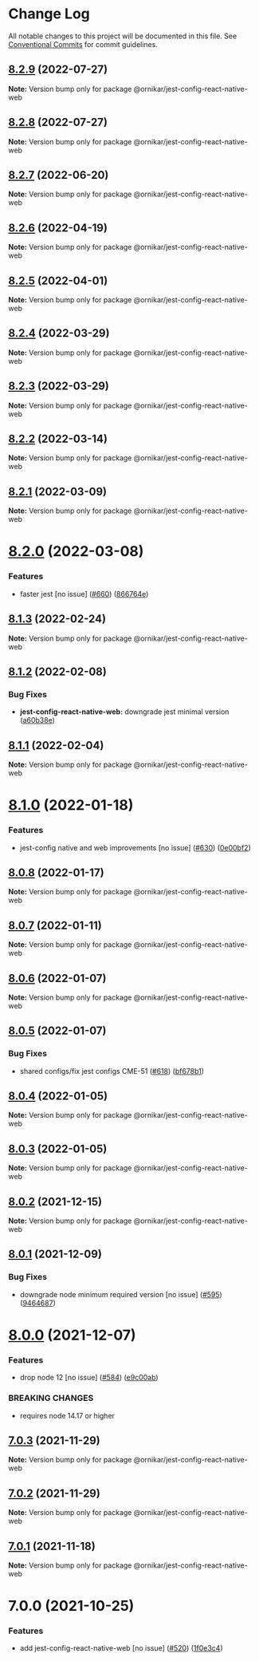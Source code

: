 # Change Log

All notable changes to this project will be documented in this file.
See [Conventional Commits](https://conventionalcommits.org) for commit guidelines.

## [8.2.9](https://github.com/ornikar/shared-configs/compare/@ornikar/jest-config-react-native-web@8.2.8...@ornikar/jest-config-react-native-web@8.2.9) (2022-07-27)

**Note:** Version bump only for package @ornikar/jest-config-react-native-web





## [8.2.8](https://github.com/ornikar/shared-configs/compare/@ornikar/jest-config-react-native-web@8.2.7...@ornikar/jest-config-react-native-web@8.2.8) (2022-07-27)

**Note:** Version bump only for package @ornikar/jest-config-react-native-web





## [8.2.7](https://github.com/ornikar/shared-configs/compare/@ornikar/jest-config-react-native-web@8.2.6...@ornikar/jest-config-react-native-web@8.2.7) (2022-06-20)

**Note:** Version bump only for package @ornikar/jest-config-react-native-web





## [8.2.6](https://github.com/ornikar/shared-configs/compare/@ornikar/jest-config-react-native-web@8.2.5...@ornikar/jest-config-react-native-web@8.2.6) (2022-04-19)

**Note:** Version bump only for package @ornikar/jest-config-react-native-web





## [8.2.5](https://github.com/ornikar/shared-configs/compare/@ornikar/jest-config-react-native-web@8.2.4...@ornikar/jest-config-react-native-web@8.2.5) (2022-04-01)

**Note:** Version bump only for package @ornikar/jest-config-react-native-web





## [8.2.4](https://github.com/ornikar/shared-configs/compare/@ornikar/jest-config-react-native-web@8.2.3...@ornikar/jest-config-react-native-web@8.2.4) (2022-03-29)

**Note:** Version bump only for package @ornikar/jest-config-react-native-web





## [8.2.3](https://github.com/ornikar/shared-configs/compare/@ornikar/jest-config-react-native-web@8.2.2...@ornikar/jest-config-react-native-web@8.2.3) (2022-03-29)

**Note:** Version bump only for package @ornikar/jest-config-react-native-web





## [8.2.2](https://github.com/ornikar/shared-configs/compare/@ornikar/jest-config-react-native-web@8.2.1...@ornikar/jest-config-react-native-web@8.2.2) (2022-03-14)

**Note:** Version bump only for package @ornikar/jest-config-react-native-web





## [8.2.1](https://github.com/ornikar/shared-configs/compare/@ornikar/jest-config-react-native-web@8.2.0...@ornikar/jest-config-react-native-web@8.2.1) (2022-03-09)

**Note:** Version bump only for package @ornikar/jest-config-react-native-web





# [8.2.0](https://github.com/ornikar/shared-configs/compare/@ornikar/jest-config-react-native-web@8.1.3...@ornikar/jest-config-react-native-web@8.2.0) (2022-03-08)


### Features

* faster jest [no issue] ([#660](https://github.com/ornikar/shared-configs/issues/660)) ([866764e](https://github.com/ornikar/shared-configs/commit/866764e4e12d27fa5b6a12f9452b99808035c2d6))





## [8.1.3](https://github.com/ornikar/shared-configs/compare/@ornikar/jest-config-react-native-web@8.1.2...@ornikar/jest-config-react-native-web@8.1.3) (2022-02-24)

**Note:** Version bump only for package @ornikar/jest-config-react-native-web





## [8.1.2](https://github.com/ornikar/shared-configs/compare/@ornikar/jest-config-react-native-web@8.1.1...@ornikar/jest-config-react-native-web@8.1.2) (2022-02-08)


### Bug Fixes

* **jest-config-react-native-web:** downgrade jest minimal version ([a60b38e](https://github.com/ornikar/shared-configs/commit/a60b38ea88513d7fb7dd9feeb9b09956e1394417))





## [8.1.1](https://github.com/ornikar/shared-configs/compare/@ornikar/jest-config-react-native-web@8.1.0...@ornikar/jest-config-react-native-web@8.1.1) (2022-02-04)

**Note:** Version bump only for package @ornikar/jest-config-react-native-web





# [8.1.0](https://github.com/ornikar/shared-configs/compare/@ornikar/jest-config-react-native-web@8.0.8...@ornikar/jest-config-react-native-web@8.1.0) (2022-01-18)


### Features

* jest-config native and web improvements [no issue] ([#630](https://github.com/ornikar/shared-configs/issues/630)) ([0e00bf2](https://github.com/ornikar/shared-configs/commit/0e00bf2ac1fa6d40e9d4063a3c94c18385060dcd))





## [8.0.8](https://github.com/ornikar/shared-configs/compare/@ornikar/jest-config-react-native-web@8.0.7...@ornikar/jest-config-react-native-web@8.0.8) (2022-01-17)

**Note:** Version bump only for package @ornikar/jest-config-react-native-web





## [8.0.7](https://github.com/ornikar/shared-configs/compare/@ornikar/jest-config-react-native-web@8.0.6...@ornikar/jest-config-react-native-web@8.0.7) (2022-01-11)

**Note:** Version bump only for package @ornikar/jest-config-react-native-web





## [8.0.6](https://github.com/ornikar/shared-configs/compare/@ornikar/jest-config-react-native-web@8.0.5...@ornikar/jest-config-react-native-web@8.0.6) (2022-01-07)

**Note:** Version bump only for package @ornikar/jest-config-react-native-web





## [8.0.5](https://github.com/ornikar/shared-configs/compare/@ornikar/jest-config-react-native-web@8.0.4...@ornikar/jest-config-react-native-web@8.0.5) (2022-01-07)


### Bug Fixes

* shared configs/fix jest configs CME-51 ([#618](https://github.com/ornikar/shared-configs/issues/618)) ([bf678b1](https://github.com/ornikar/shared-configs/commit/bf678b1e4740bdec45614caef6f46df0a1510274))





## [8.0.4](https://github.com/ornikar/shared-configs/compare/@ornikar/jest-config-react-native-web@8.0.3...@ornikar/jest-config-react-native-web@8.0.4) (2022-01-05)

**Note:** Version bump only for package @ornikar/jest-config-react-native-web





## [8.0.3](https://github.com/ornikar/shared-configs/compare/@ornikar/jest-config-react-native-web@8.0.2...@ornikar/jest-config-react-native-web@8.0.3) (2022-01-05)

**Note:** Version bump only for package @ornikar/jest-config-react-native-web





## [8.0.2](https://github.com/ornikar/shared-configs/compare/@ornikar/jest-config-react-native-web@8.0.1...@ornikar/jest-config-react-native-web@8.0.2) (2021-12-15)

**Note:** Version bump only for package @ornikar/jest-config-react-native-web





## [8.0.1](https://github.com/ornikar/shared-configs/compare/@ornikar/jest-config-react-native-web@8.0.0...@ornikar/jest-config-react-native-web@8.0.1) (2021-12-09)


### Bug Fixes

* downgrade node minimum required version [no issue] ([#595](https://github.com/ornikar/shared-configs/issues/595)) ([9464687](https://github.com/ornikar/shared-configs/commit/9464687f55aed4a2e683f5d3b992300d000a2b30))





# [8.0.0](https://github.com/ornikar/shared-configs/compare/@ornikar/jest-config-react-native-web@7.0.3...@ornikar/jest-config-react-native-web@8.0.0) (2021-12-07)


### Features

* drop node 12 [no issue] ([#584](https://github.com/ornikar/shared-configs/issues/584)) ([e9c00ab](https://github.com/ornikar/shared-configs/commit/e9c00abb5ed3a9c60993b6c652566dd7e71a97e1))


### BREAKING CHANGES

* requires node 14.17 or higher 





## [7.0.3](https://github.com/ornikar/shared-configs/compare/@ornikar/jest-config-react-native-web@7.0.2...@ornikar/jest-config-react-native-web@7.0.3) (2021-11-29)

**Note:** Version bump only for package @ornikar/jest-config-react-native-web





## [7.0.2](https://github.com/ornikar/shared-configs/compare/@ornikar/jest-config-react-native-web@7.0.1...@ornikar/jest-config-react-native-web@7.0.2) (2021-11-29)

**Note:** Version bump only for package @ornikar/jest-config-react-native-web





## [7.0.1](https://github.com/ornikar/shared-configs/compare/@ornikar/jest-config-react-native-web@7.0.0...@ornikar/jest-config-react-native-web@7.0.1) (2021-11-18)

**Note:** Version bump only for package @ornikar/jest-config-react-native-web





# 7.0.0 (2021-10-25)


### Features

* add jest-config-react-native-web [no issue] ([#520](https://github.com/ornikar/shared-configs/issues/520)) ([1f0e3c4](https://github.com/ornikar/shared-configs/commit/1f0e3c47d3cc24a0cf8241220ba9989c6d930980))
